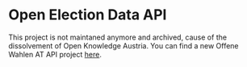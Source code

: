 # Open Election Data API

This project is not maintaned anymore and archived, cause of the dissolvement of Open Knowledge Austria. You can find a new Offene Wahlen AT API project [here](https://github.com/skasberger/owat_api).
